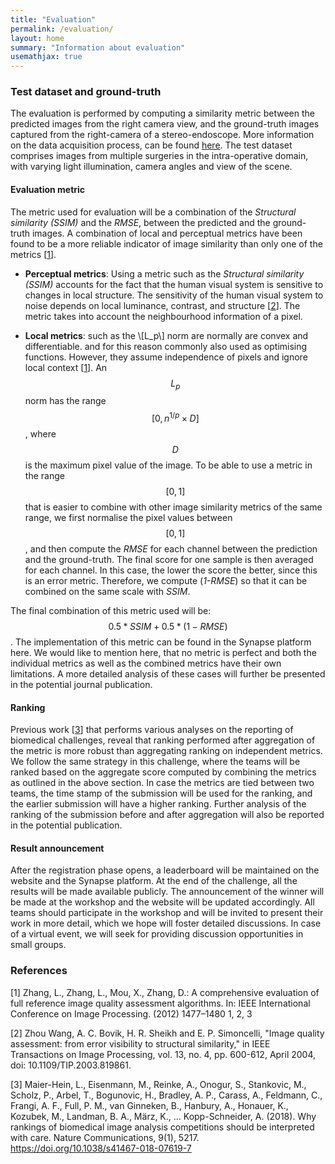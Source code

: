```yaml
---
title: "Evaluation"
permalink: /evaluation/
layout: home
summary: "Information about evaluation"
usemathjax: true
---
```


### <a id="Evaluation" class="uncolored_link">Test dataset and ground-truth</a>

The evaluation is performed by computing a similarity metric between the predicted images from the right camera view, and the ground-truth images captured from the right-camera of a stereo-endoscope.
More information on the data acquisition process, can be found [here](/datasetinfo/). The test dataset comprises images from multiple surgeries in the intra-operative domain, with varying light illumination, camera angles and view of the scene.

#### <a id="Metrics_And_Reporting" class="uncolored_link">Evaluation metric</a>

The metric used for evaluation will be a combination of the *Structural similarity (SSIM)* and the *RMSE*, between the predicted and the ground-truth images.
A combination of local and perceptual metrics have been found to be a more reliable indicator of image similarity than only one of the metrics [[1](#1)].

* **Perceptual metrics**: Using a metric such as the *Structural similarity (SSIM)* accounts for the fact that the human visual system is sensitive to changes in local structure. 
The sensitivity of the human visual system to noise depends on local luminance, contrast, and structure [[2](#2)]. The metric takes into account the neighbourhood information of a pixel.

* **Local metrics**: such as the \\[L_p\\] norm are normally are convex and differentiable. and for this reason commonly also used as optimising functions.
However, they assume independence of pixels and ignore local context [[1](#1)]. 
An $$L_p$$ norm has the range $$[ 0, n^{1/p}\times{D} ]$$, where $$D$$ is the maximum pixel value of the image. To be able to use a metric in the range $$[0, 1]$$ that is easier to combine with other image similarity metrics of the same range,
we first normalise the pixel values between $$[0, 1]$$, and then compute the *RMSE* for each channel between the prediction and the ground-truth.
The final score for one sample is then averaged for each channel. In this case, the lower the score the better, since this is an error metric. Therefore, we compute (_1-RMSE_) so that it can be combined on the same scale with _SSIM_.

The final combination of this metric used will be: $$0.5 * SSIM + 0.5 * (1-RMSE)$$. The implementation of this metric can be found in the Synapse platform here.
We would like to mention here, that no metric is perfect and both the individual metrics as well as the combined metrics have their own limitations. A more detailed analysis of these cases will further be presented in the potential journal publication.

#### <a id="Ranking" class="uncolored_link">Ranking</a>

Previous work [[3](#3)] that performs various analyses on the reporting of biomedical challenges, reveal that ranking performed after aggregation of the metric is more robust than aggregating ranking on independent metrics.
We follow the same strategy in this challenge, where the teams will be ranked based on the aggregate score computed by combining the metrics as outlined in the above section. 
In case the metrics are tied between two teams, the time stamp of the submission will be used for the ranking, and the earlier submission will have a higher ranking.
Further analysis of the ranking of the submission before and after aggregation will also be reported in the potential publication.

#### <a id="Result_announcement" class="uncolored_link">Result announcement</a>

After the registration phase opens, a leaderboard will be maintained on the website and the Synapse platform.
At the end of the challenge, all the results will be made available publicly. 
The announcement of the winner will be made at the workshop and the website will be updated accordingly.
All teams should participate in the workshop and will be invited to present their work in more detail, which we hope will foster detailed discussions. In case of a virtual event, we will seek for providing discussion opportunities in small groups.

### <a id="References" class="uncolored_link">References</a>

[<a id="1">1</a>] Zhang, L., Zhang, L., Mou, X., Zhang, D.: A comprehensive evaluation of full reference image quality assessment algorithms. In: IEEE International Conference on Image Processing. (2012) 1477–1480 1, 2, 3

[<a id="1">2</a>] Zhou Wang, A. C. Bovik, H. R. Sheikh and E. P. Simoncelli, "Image quality assessment: from error visibility to structural similarity," in IEEE Transactions on Image Processing, vol. 13, no. 4, pp. 600-612, April 2004, doi: 10.1109/TIP.2003.819861.

[<a id="1">3</a>] Maier-Hein, L., Eisenmann, M., Reinke, A., Onogur, S., Stankovic, M., Scholz, P., Arbel, T., Bogunovic, H., Bradley, A. P., Carass, A., Feldmann, C., Frangi, A. F., Full, P. M., van Ginneken, B., Hanbury, A., Honauer, K., Kozubek, M., Landman, B. A., März, K., ... Kopp-Schneider, A. (2018). Why rankings of biomedical image analysis competitions should be interpreted with care. Nature Communications, 9(1), 5217. https://doi.org/10.1038/s41467-018-07619-7



